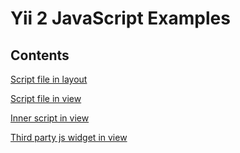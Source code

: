 Yii 2 JavaScript Examples
============================

Contents
--------

[Script file in layout](docs/layout.md)

[Script file in view](docs/outer.md)

[Inner script in view](docs/inner.md)

[Third party js widget in view](docs/widget.md)



